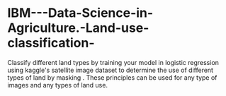 # IBM---Data-Science-in-Agriculture.-Land-use-classification-
Classify different land types by training your model in logistic regression using kaggle's  satellite image dataset to determine the use of different types of land by masking . 
These principles can be used for any type of images and any types of land use.
